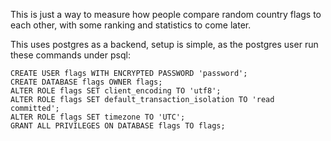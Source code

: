 This is just a way to measure how people compare random country flags to each
other, with some ranking and statistics to come later.

This uses postgres as a backend, setup is simple, as the postgres user run
these commands under psql:

    CREATE USER flags WITH ENCRYPTED PASSWORD 'password';
    CREATE DATABASE flags OWNER flags;
    ALTER ROLE flags SET client_encoding TO 'utf8';
    ALTER ROLE flags SET default_transaction_isolation TO 'read committed';
    ALTER ROLE flags SET timezone TO 'UTC';
    GRANT ALL PRIVILEGES ON DATABASE flags TO flags;
